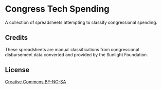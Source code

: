 # Congress Tech Spending

A collection of spreadsheets attempting to classify congressional spending.

## Credits

These spreadsheets are manual classifications from congressional disbursement data converted and provided by the Sunlight Foundation.

## License

[Creative Commons BY-NC-SA](http://creativecommons.org/licenses/by-nc-sa/3.0/)
